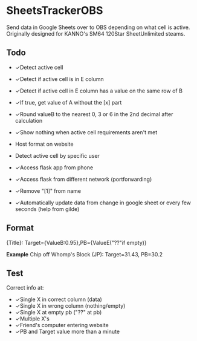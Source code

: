 # SheetsTrackerOBS

Send data in Google Sheets over to OBS depending on what cell is active. Originally designed for KANNO's SM64 120Star SheetUnlimited steams.

## Todo

- ✓Detect active cell
- ✓Detect if active cell is in E column
- ✓Detect if active cell in E column has a value on the same row of B
- ✓If true, get value of A without the [x] part
- ✓Round valueB to the nearest 0, 3 or 6 in the 2nd decimal after calculation

- ✓Show nothing when active cell requirements aren't met
- Host format on website

- Detect active cell by specific user

- ✓Access flask app from phone
- ✓Access flask from different network (portforwarding)
- ✓Remove "[1]" from name
- ✓Automatically update data from change in google sheet or every few seconds (help from gilde)

## Format

{Title}:
Target={ValueB:0.95},PB={ValueE("??"if empty)}

**Example**
Chip off Whomp's Block (JP):
Target=31.43, PB=30.2

## Test

Correct info at:

- ✓Single X in correct column (data)
- ✓Single X in wrong column (nothing/empty)
- ✓Single X at empty pb ("??" at pb)
- ✓Multiple X's
- ✓Friend's computer entering website
- ✓PB and Target value more than a minute
